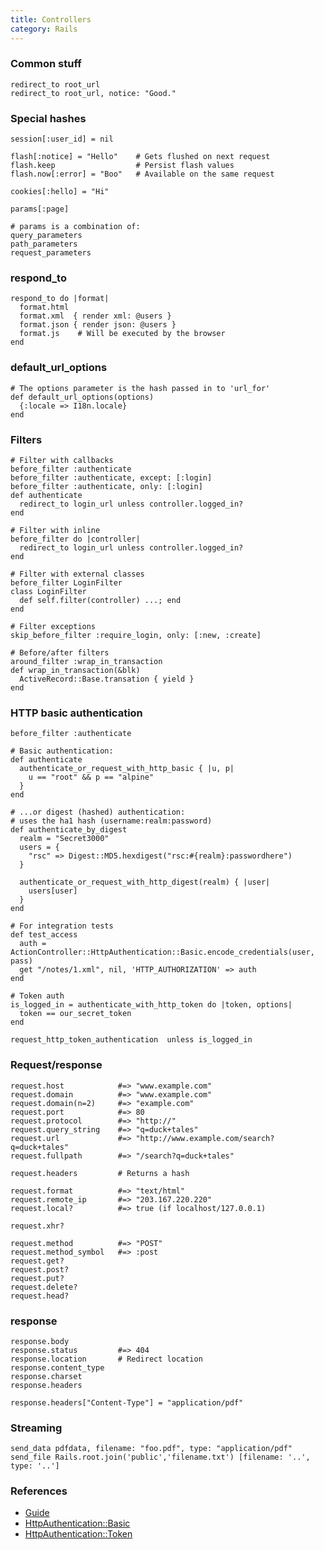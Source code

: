```yaml
---
title: Controllers
category: Rails
---
```


### Common stuff

    redirect_to root_url
    redirect_to root_url, notice: "Good."

### Special hashes

    session[:user_id] = nil

    flash[:notice] = "Hello"    # Gets flushed on next request
    flash.keep                  # Persist flash values
    flash.now[:error] = "Boo"   # Available on the same request

    cookies[:hello] = "Hi"

    params[:page]

    # params is a combination of:
    query_parameters
    path_parameters
    request_parameters

### respond_to

    respond_to do |format|
      format.html
      format.xml  { render xml: @users }
      format.json { render json: @users }
      format.js    # Will be executed by the browser
    end

### default_url_options

    # The options parameter is the hash passed in to 'url_for'
    def default_url_options(options)
      {:locale => I18n.locale}
    end

### Filters

    # Filter with callbacks
    before_filter :authenticate
    before_filter :authenticate, except: [:login]
    before_filter :authenticate, only: [:login]
    def authenticate
      redirect_to login_url unless controller.logged_in?
    end

    # Filter with inline
    before_filter do |controller|
      redirect_to login_url unless controller.logged_in?
    end

    # Filter with external classes
    before_filter LoginFilter
    class LoginFilter
      def self.filter(controller) ...; end
    end

    # Filter exceptions
    skip_before_filter :require_login, only: [:new, :create]

    # Before/after filters
    around_filter :wrap_in_transaction
    def wrap_in_transaction(&blk)
      ActiveRecord::Base.transation { yield }
    end

### HTTP basic authentication

    before_filter :authenticate

    # Basic authentication:
    def authenticate
      authenticate_or_request_with_http_basic { |u, p|
        u == "root" && p == "alpine"
      }
    end

    # ...or digest (hashed) authentication:
    # uses the ha1 hash (username:realm:password)
    def authenticate_by_digest
      realm = "Secret3000"
      users = {
        "rsc" => Digest::MD5.hexdigest("rsc:#{realm}:passwordhere")
      }

      authenticate_or_request_with_http_digest(realm) { |user|
        users[user]
      }
    end

    # For integration tests
    def test_access
      auth = ActionController::HttpAuthentication::Basic.encode_credentials(user, pass)
      get "/notes/1.xml", nil, 'HTTP_AUTHORIZATION' => auth
    end

    # Token auth
    is_logged_in = authenticate_with_http_token do |token, options|
      token == our_secret_token
    end

    request_http_token_authentication  unless is_logged_in

### Request/response

    request.host            #=> "www.example.com"
    request.domain          #=> "www.example.com"
    request.domain(n=2)     #=> "example.com"
    request.port            #=> 80
    request.protocol        #=> "http://"
    request.query_string    #=> "q=duck+tales"
    request.url             #=> "http://www.example.com/search?q=duck+tales"
    request.fullpath        #=> "/search?q=duck+tales"

    request.headers         # Returns a hash

    request.format          #=> "text/html"
    request.remote_ip       #=> "203.167.220.220"
    request.local?          #=> true (if localhost/127.0.0.1)

    request.xhr?

    request.method          #=> "POST"
    request.method_symbol   #=> :post
    request.get?
    request.post?
    request.put?
    request.delete?
    request.head?

### response

    response.body
    response.status         #=> 404
    response.location       # Redirect location
    response.content_type
    response.charset
    response.headers

    response.headers["Content-Type"] = "application/pdf"

### Streaming

    send_data pdfdata, filename: "foo.pdf", type: "application/pdf"
    send_file Rails.root.join('public','filename.txt') [filename: '..', type: '..']

### References

 * [Guide](http://guides.rubyonrails.org/action_controller_overview.html)
 * [HttpAuthentication::Basic](http://api.rubyonrails.org/classes/ActionController/HttpAuthentication/Basic.html)
 * [HttpAuthentication::Token](http://api.rubyonrails.org/classes/ActionController/HttpAuthentication/Token.html)
